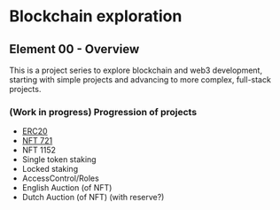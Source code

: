 # Blockchain exploration

## Element 00 - Overview

This is a project series to explore blockchain and web3 development, starting with simple projects and advancing to more complex, full-stack projects.

### (Work in progress) Progression of projects

* [ERC20](https://github.com/Bespoke-Logic/bce-01-erc20)
* [NFT 721](https://github.com/Bespoke-Logic/bce-02-erc721)
* NFT 1152
* Single token staking
* Locked staking
* AccessControl/Roles
* English Auction (of NFT)
* Dutch Auction (of NFT) (with reserve?)
